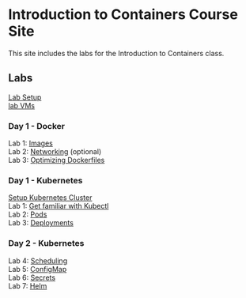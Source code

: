 # Introduction to Containers Course Site

This site includes the labs for the Introduction to Containers class.

## Labs
[Lab Setup](labs/001_setup/)  
[lab VMs](https://docs.google.com/spreadsheets/d/1hqMfSpDqjohHlOX_bwkYhIvntLVW6E8ktLa3uQLHL7k/edit?usp=sharing)  

### Day 1 - Docker
Lab 1: [Images](labs/images/)   
Lab 2: [Networking](labs/networking/) (optional)    
Lab 3: [Optimizing Dockerfiles](labs/adv-dockerfile/)   

### Day 1 - Kubernetes
[Setup Kubernetes Cluster](labs/setup-kube)   
Lab 1: [Get familiar with Kubectl](labs/commands/)    
Lab 2: [Pods](labs/pods/)    
Lab 3: [Deployments](labs/deployments/)     

### Day 2 - Kubernetes
Lab 4: [Scheduling](labs/scheduling/)  
Lab 5: [ConfigMap](labs/configmap/)  
Lab 6: [Secrets](labs/secrets/)  
Lab 7: [Helm](labs/helm)  
